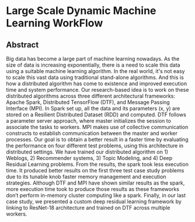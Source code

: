 # Large Scale Dynamic Machine Learning WorkFlow
## Abstract
Big data has become a large part of machine learning nowadays. As the size of data is increasing exponentially, there is a need to scale this data using a suitable machine learning algorithm. In the real world, it's not easy to scale this vast data using traditional stand-alone algorithms. And this is how a distributed algorithm has come to existence and improved execution time and system performance. Our research-based idea is to work on these distributed algorithms across three different architectural frameworks: Apache Spark, Distributed TensorFlow (DTF), and Message Passing Interface (MPI). In Spark set up, all the data and its parameters (x, y) are stored on a Resilient Distributed Dataset (RDD) and computed. DTF follows a parameter server approach, where master initializes the session to associate the tasks to workers. MPI makes use of collective communication constructs to establish communication between the master and worker processes. Our goal is to obtain a better result in a faster time by evaluating the performance on four different test problems, using this architecture in distributed settings.
We have trained our distributed algorithm on 1) Weblogs, 2) Recommender systems, 3) Topic Modeling, and 4) Deep Residual Learning problems. From the results, the spark took less execution time. It produced better results on the first three test case study problems due to its tunable knob faster memory management and execution strategies. Although DTF and MPI have shown similar results as the spark, more execution time took to produce those results as these frameworks don’t perform in-memory cluster computing like a spark. Finally, in our last case study, we presented a custom deep residual learning framework by linking to ResNet-18 architecture and trained on DTF across multiple workers.
